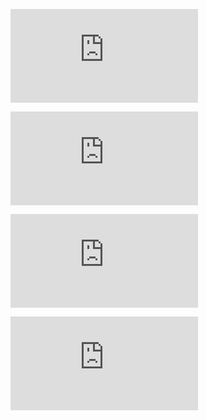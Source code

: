 ![Global/Programming/Javascript/Fonctions](https://github.com/PavelSmerdiakov/Security-Notes/blob/main/Global/Programming/Javascript/Fonctions.md)

![Mots Clés](https://github.com/PavelSmerdiakov/Security-Notes/blob/main/Global/Programming/Javascript/Mots%20Cl%C3%A9s.md)

![AJAX](https://github.com/PavelSmerdiakov/Security-Notes/blob/main/Global/Programming/Javascript/AJAX.md)

![DOM Documents](https://github.com/PavelSmerdiakov/Security-Notes/blob/main/Global/Programming/Javascript/DOM%20Documents.md)
